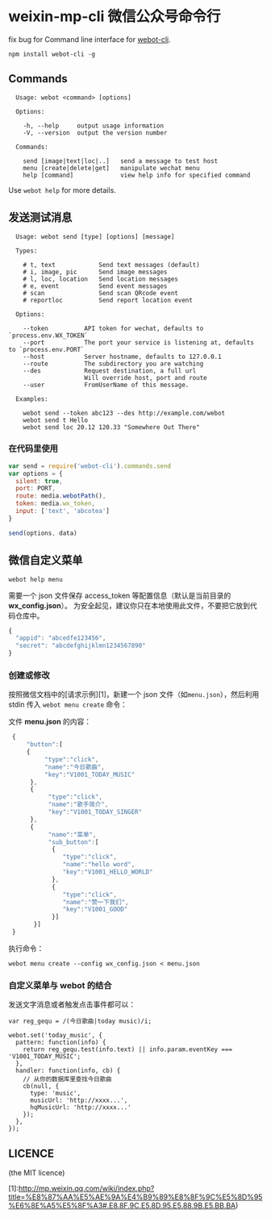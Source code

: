 # weixin-mp-cli 微信公众号命令行

fix bug for Command line interface for [webot-cli](https://github.com/node-webot/webot-cli).

    npm install webot-cli -g

## Commands

```man
  Usage: webot <command> [options]

  Options:

    -h, --help     output usage information
    -V, --version  output the version number

  Commands:

    send [image|text|loc|..]   send a message to test host
    menu [create|delete|get]   manipulate wechat menu
    help [command]             view help info for specified command
```

Use `webot help` for more details.

## 发送测试消息

```man
  Usage: webot send [type] [options] [message]

  Types:

    # t, text            Send text messages (default)
    # i, image, pic      Send image messages
    # l, loc, location   Send location messages
    # e, event           Send event messages
    # scan               Send scan QRcode event
    # reportloc          Send report location event

  Options:

    --token          API token for wechat, defaults to `process.env.WX_TOKEN`
    --port           The port your service is listening at, defaults to `process.env.PORT`
    --host           Server hostname, defaults to 127.0.0.1
    --route          The subdirectory you are watching
    --des            Request destination, a full url
                     Will override host, port and route
    --user           FromUserName of this message.

  Examples:

    webot send --token abc123 --des http://example.com/webot
    webot send t Hello
    webot send loc 20.12 120.33 "Somewhere Out There"
```

### 在代码里使用

```javascript
var send = require('webot-cli').commands.send
var options = {
  silent: true,
  port: PORT,
  route: media.webotPath(),
  token: media.wx_token,
  input: ['text', 'abcotea']
}

send(options, data)
```

## 微信自定义菜单

    webot help menu

需要一个 json 文件保存 access_token 等配置信息（默认是当前目录的 **wx_config.json**）。
为安全起见，建议你只在本地使用此文件，不要把它放到代码仓库中。

```javascript
{
  "appid": "abcedfe123456",
  "secret": "abcdefghijklmn1234567890"
}
```

### 创建或修改

按照微信文档中的[请求示例][1]，新建一个 json 文件（如`menu.json`），然后利用 stdin 传入 `webot menu create` 命令：

文件 **menu.json** 的内容：

```javascript
 {
     "button":[
     {  
          "type":"click",
          "name":"今日歌曲",
          "key":"V1001_TODAY_MUSIC"
      },
      {
           "type":"click",
           "name":"歌手简介",
           "key":"V1001_TODAY_SINGER"
      },
      {
           "name":"菜单",
           "sub_button":[
            {
               "type":"click",
               "name":"hello word",
               "key":"V1001_HELLO_WORLD"
            },
            {
               "type":"click",
               "name":"赞一下我们",
               "key":"V1001_GOOD"
            }]
       }]
 }
```

执行命令：

    webot menu create --config wx_config.json < menu.json

### 自定义菜单与 webot 的结合

发送文字消息或者触发点击事件都可以：

```
var reg_gequ = /(今日歌曲|today music)/i;

webot.set('today_music', {
  pattern: function(info) {
    return reg_gequ.test(info.text) || info.param.eventKey === 'V1001_TODAY_MUSIC';
  },
  handler: function(info, cb) {
    // 从你的数据库里查找今日歌曲
    cb(null, {
      type: 'music',
      musicUrl: 'http://xxxx...',
      hqMusicUrl: 'http://xxxx...'
    });
  },
});
```

## LICENCE

(the MIT licence)

[1]:http://mp.weixin.qq.com/wiki/index.php?title=%E8%87%AA%E5%AE%9A%E4%B9%89%E8%8F%9C%E5%8D%95%E6%8E%A5%E5%8F%A3#.E8.8F.9C.E5.8D.95.E5.88.9B.E5.BB.BA)

